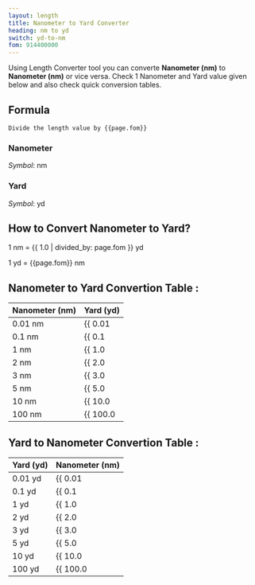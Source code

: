 ```yaml
---
layout: length
title: Nanometer to Yard Converter
heading: nm to yd
switch: yd-to-nm
fom: 914400000
---
```


Using Length Converter tool you can converte **Nanometer (nm)** to **Nanometer (nm)** or vice versa. Check 1 Nanometer and Yard value given below and also check quick conversion tables.

## Formula
`Divide the length value by {{page.fom}}`

### Nanometer
*Symbol*: nm

### Yard
*Symbol*: yd

## How to Convert Nanometer to Yard?
1 nm = {{ 1.0 | divided_by: page.fom }} yd

1 yd = {{page.fom}} nm

## Nanometer to Yard Convertion Table :

| Nanometer (nm) | Yard (yd) |
| ---- | ---- |
| 0.01 nm | {{ 0.01 | divided_by: page.fom | round: 12 }} yd |
| 0.1 nm | {{ 0.1 | divided_by: page.fom | round: 12 }} yd |
| 1 nm | {{ 1.0 | divided_by: page.fom | round: 12 }} yd |
| 2 nm | {{ 2.0 | divided_by: page.fom | round: 12 }} yd |
| 3 nm | {{ 3.0 | divided_by: page.fom | round: 12 }} yd |
| 5 nm | {{ 5.0 | divided_by: page.fom | round: 12 }} yd |
| 10 nm | {{ 10.0 | divided_by: page.fom | round: 12 }} yd |
| 100 nm | {{ 100.0 | divided_by: page.fom | round: 12 }} yd |

## Yard to Nanometer Convertion Table :

| Yard (yd) | Nanometer (nm) |
| ---- | ---- |
| 0.01 yd | {{ 0.01 | times: page.fom | round: 12 }} nm |
| 0.1 yd | {{ 0.1 | times: page.fom | round: 12 }} nm |
| 1 yd | {{ 1.0 | times: page.fom | round: 12 }} nm |
| 2 yd | {{ 2.0 | times: page.fom | round: 12 }} nm |
| 3 yd | {{ 3.0 | times: page.fom | round: 12 }} nm |
| 5 yd | {{ 5.0 | times: page.fom | round: 12 }} nm |
| 10 yd | {{ 10.0 | times: page.fom | round: 12 }} nm |
| 100 yd | {{ 100.0 | times: page.fom | round: 12 }} nm |

<script>
selectInput[0].selected = true
selectOutput[6].selected = true
</script>
